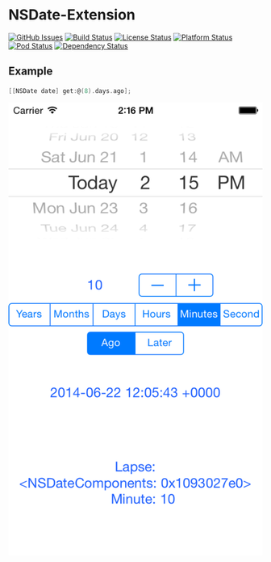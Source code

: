 # NSDate-Extension
[![GitHub Issues](http://img.shields.io/github/issues/alexruperez/NSDate-Extension.svg)](http://github.com/alexruperez/NSDate-Extension)
[![Build Status](https://travis-ci.org/alexruperez/NSDate-Extension.svg?branch=master)](https://travis-ci.org/alexruperez/NSDate-Extension)
[![License Status](http://img.shields.io/cocoapods/l/NSDate-Extension.svg)](http://opensource.org/licenses/MIT)
[![Platform Status](http://img.shields.io/cocoapods/p/NSDate-Extension.svg)](https://developer.apple.com)
[![Pod Status](http://img.shields.io/cocoapods/v/NSDate-Extension.svg)](https://github.com/CocoaPods/Specs/blob/master/Specs/NSDate-Extension/0.0.2/NSDate-Extension.podspec.json)
[![Dependency Status](https://www.versioneye.com/objective-c/nsdate-extension/0.0.2/badge.svg)](https://www.versioneye.com/objective-c/nsdate-extension/0.0.2)

## Example
```objectivec
[[NSDate date] get:@(8).days.ago];
```

![NSDate-Extension](https://raw.githubusercontent.com/alexruperez/NSDate-Extension/master/Example.png)
